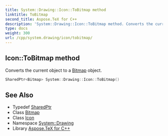 ```yaml
---
title: System::Drawing::Icon::ToBitmap method
linktitle: ToBitmap
second_title: Aspose.TeX for C++
description: 'System::Drawing::Icon::ToBitmap method. Converts the current object to a Bitmap object in C++.'
type: docs
weight: 300
url: /cpp/system.drawing/icon/tobitmap/
---
```

## Icon::ToBitmap method


Converts the current object to a [Bitmap](../../bitmap/) object.

```cpp
SharedPtr<Bitmap> System::Drawing::Icon::ToBitmap()
```

## See Also

* Typedef [SharedPtr](../../../system/sharedptr/)
* Class [Bitmap](../../bitmap/)
* Class [Icon](../)
* Namespace [System::Drawing](../../)
* Library [Aspose.TeX for C++](../../../)
